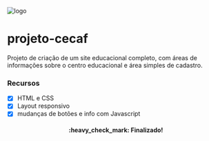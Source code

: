 <img alt="logo" title="CECAF" src="https://user-images.githubusercontent.com/78828927/148151176-829957f5-a4e9-4aa4-a3d2-23ca8210a9bf.png">

# projeto-cecaf
Projeto de criação de um site educacional completo, com áreas de informações sobre o centro educacional e área simples de cadastro.<br>

### Recursos
- [x] HTML e CSS
- [x] Layout responsivo
- [x] mudanças de botões e info com Javascript
<h4 align="center"> 
	:heavy_check_mark: Finalizado!
</h4>
